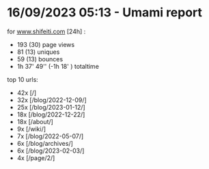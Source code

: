 # 16/09/2023 05:13 - Umami report
for www.shifeiti.com [24h] :

 - 193 (30) page views
 - 81 (13) uniques
 - 59 (13) bounces
 - 1h 37' 49'' (-1h 18' ) totaltime


top 10 urls:
 - 42x [/]
 - 32x [/blog/2022-12-09/]
 - 25x [/blog/2023-01-12/]
 - 18x [/blog/2022-12-22/]
 - 18x [/about/]
 - 9x [/wiki/]
 - 7x [/blog/2022-05-07/]
 - 6x [/blog/archives/]
 - 6x [/blog/2023-02-03/]
 - 4x [/page/2/]


